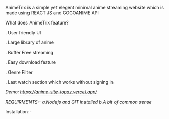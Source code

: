 AnimeTrix is a simple yet elegent minimal anime streaming website which is made using REACT JS and GOGOANIME API 

What does AnimeTrix feature?

. User friendly UI

. Large library of anime

. Buffer Free streaming

. Easy download feature

. Genre Filter

. Last watch section which works without signing in 


 *Demo: https://anime-site-topaz.vercel.app/*
 
 
  _REQUIRMENTS:-
  a.Nodejs and GIT installed
  b.A bit of common sense_
 
  Installation:-

